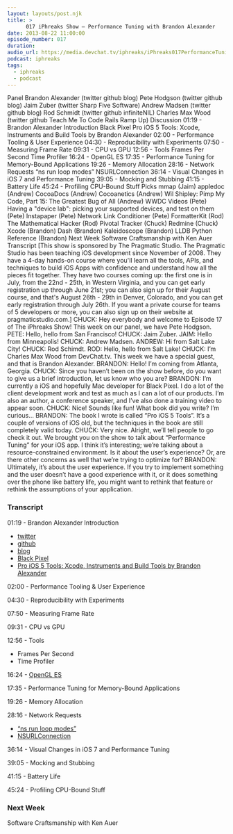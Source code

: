 ```yaml
---
layout: layouts/post.njk
title: >
      017 iPhreaks Show – Performance Tuning with Brandon Alexander
date: 2013-08-22 11:00:00
episode_number: 017
duration: 
audio_url: https://media.devchat.tv/iphreaks/iPhreaks017PerformanceTuning.mp3
podcast: iphreaks
tags: 
  - iphreaks
  - podcast
---
```


Panel Brandon Alexander (twitter github blog) Pete Hodgson (twitter github blog) Jaim Zuber (twitter Sharp Five Software) Andrew Madsen (twitter github blog) Rod Schmidt (twitter github infiniteNIL) Charles Max Wood (twitter github Teach Me To Code Rails Ramp Up) Discussion 01:19 - Brandon Alexander Introduction Black Pixel Pro iOS 5 Tools: Xcode, Instruments and Build Tools by Brandon Alexander 02:00 - Performance Tooling & User Experience 04:30 - Reproducibility with Experiments 07:50 - Measuring Frame Rate 09:31 - CPU vs GPU 12:56 - Tools Frames Per Second Time Profiler 16:24 - OpenGL ES 17:35 - Performance Tuning for Memory-Bound Applications 19:26 - Memory Allocation 28:16 - Network Requests “ns run loop modes” NSURLConnection 36:14 - Visual Changes in iOS 7 and Performance Tuning 39:05 - Mocking and Stubbing 41:15 - Battery Life 45:24 - Profiling CPU-Bound Stuff Picks mmap (Jaim) appledoc (Andrew) CocoaDocs (Andrew) Cocoanetics (Andrew) Wil Shipley: Pimp My Code, Part 15: The Greatest Bug of All (Andrew) WWDC Videos (Pete) Having a "device lab": picking your supported devices, and test on them (Pete) Instapaper (Pete) Network Link Conditioner (Pete) FormatterKit (Rod) The Mathematical Hacker (Rod) Pivotal Tracker (Chuck) Redmine (Chuck) Xcode (Brandon) Dash (Brandon) Kaleidoscope (Brandon) LLDB Python Reference (Brandon) Next Week Software Craftsmanship with Ken Auer Transcript [This show is sponsored by The Pragmatic Studio. The Pragmatic Studio has been teaching iOS development since November of 2008. They have a 4-day hands-on course where you'll learn all the tools, APIs, and techniques to build iOS Apps with confidence and understand how all the pieces fit together. They have two courses coming up: the first one is in July, from the 22nd - 25th, in Western Virginia, and you can get early registration up through June 21st; you can also sign up for their August course, and that's August 26th - 29th in Denver, Colorado, and you can get early registration through July 26th. If you want a private course for teams of 5 developers or more, you can also sign up on their website at pragmaticstudio.com.] CHUCK: Hey everybody and welcome to Episode 17 of The iPhreaks Show! This week on our panel, we have Pete Hodgson. PETE: Hello, hello from San Francisco! CHUCK: Jaim Zuber. JAIM: Hello from Minneapolis! CHUCK: Andrew Madsen. ANDREW: Hi from Salt Lake City! CHUCK: Rod Schimdt. ROD: Hello, hello from Salt Lake! CHUCK: I’m Charles Max Wood from DevChat.tv. This week we have a special guest, and that is Brandon Alexander. BRANDON: Hello! I’m coming from Atlanta, Georgia. CHUCK: Since you haven’t been on the show before, do you want to give us a brief introduction, let us know who you are? BRANDON: I’m currently a iOS and hopefully Mac developer for Black Pixel. I do a lot of the client development work and test as much as I can a lot of our products. I’m also an author, a conference speaker, and I’ve also done a training video to appear soon. CHUCK: Nice! Sounds like fun! What book did you write? I’m curious… BRANDON: The book I wrote is called “Pro iOS 5 Tools”. It’s a couple of versions of iOS old, but the techniques in the book are still completely valid today. CHUCK: Very nice. Alright, we’ll tell people to go check it out. We brought you on the show to talk about “Performance Tuning” for your iOS app. I think it’s interesting; we’re talking about a resource-constrained environment. Is it about the user’s experience? Or, are there other concerns as well that we’re trying to optimize for? BRANDON: Ultimately, it’s about the user experience. If you try to implement something and the user doesn’t have a good experience with it, or it does something over the phone like battery life, you might want to rethink that feature or rethink the assumptions of your application.



### Transcript

01:19 - Brandon Alexander Introduction

- [twitter](https://twitter.com/balexander)
- [github](https://github.com/whilethis)
- [blog](http://www.whilethis.com/)
- [Black Pixel](http://blackpixel.com/)
- [Pro iOS 5 Tools: Xcode, Instruments and Build Tools by Brandon Alexander](http://www.amazon.com/gp/product/1430236086/ref=as_li_qf_sp_asin_il_tl?ie=UTF8&camp=1789&creative=9325&creativeASIN=1430236086&linkCode=as2&tag=chamaxwoo-20)

02:00 - Performance Tooling & User Experience

04:30 - Reproducibility with Experiments

07:50 - Measuring Frame Rate

09:31 - CPU vs GPU

12:56 - Tools

- Frames Per Second
- Time Profiler

16:24 - [OpenGL ES](http://www.khronos.org/opengles/)

17:35 - Performance Tuning for Memory-Bound Applications

19:26 - Memory Allocation

28:16 - Network Requests

- [“ns run loop modes”](http://www.google.com/#bav=on.2,or.r_cp.r_qf.&fp=864939a8a6565982&q=ns+run+loop+modes)
- [NSURLConnection](http://developer.apple.com/library/mac/documentation/Cocoa/Reference/Foundation/Classes/NSURLConnection_Class/Reference/Reference.html)

36:14 - Visual Changes in iOS 7 and Performance Tuning

39:05 - Mocking and Stubbing

41:15 - Battery Life

45:24 - Profiling CPU-Bound Stuff

### Next Week
Software Craftsmanship with Ken Auer
